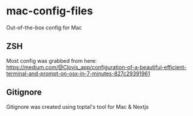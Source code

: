 # mac-config-files
Out-of-the-box config for Mac

## ZSH

Most config was grabbed from here: https://medium.com/@Clovis_app/configuration-of-a-beautiful-efficient-terminal-and-prompt-on-osx-in-7-minutes-827c29391961

## Gitignore

Gitignore was created using toptal's tool for Mac & Nextjs
